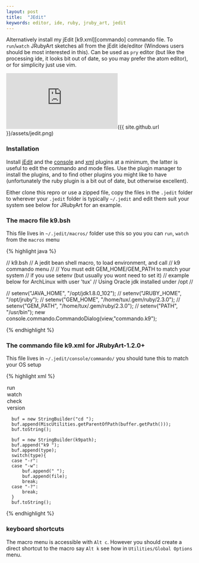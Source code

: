 ```yaml
---
layout: post
title:  "JEdit"
keywords: editor, ide, ruby, jruby_art, jedit
---
```


Alternatively install my jEdit [k9.xml][commando] commando file. To `run`/`watch` JRubyArt sketches all from the jEdit ide/editor (Windows users should be most interested in this). Can be used as `pry` editor (but like the processing ide, it looks bit out of date, so you may prefer the atom editor), or for simplicity just use vim.

![jEdit]({{ site.github.url }}/assets/jedit.png)

### Installation

Install [jEdit][jedit] and the [console][console] and [xml][xml] plugins at a minimum, the latter is useful to edit the commando and mode files. Use the plugin manager to install the plugins, and to find other plugins you might like to have (unfortunately the ruby plugin is a bit out of date, but otherwise excellent).

Either clone this repro or use a zipped file, copy the files in the `.jedit` folder to wherever your `.jedit` folder is typically `~/.jedit` and edit them suit your system see below for JRubyArt for an example.

### The macro file k9.bsh

This file lives in `~/.jedit/macros/` folder use this so you you can `run`, `watch` from the `macros` menu

{% highlight java %}

// k9.bsh
// A jedit bean shell macro, to load environment, and call
// k9 commando menu
//
// You must edit GEM_HOME/GEM_PATH to match your system
// if you use setenv (but usually you wont need to set it)
// example below for ArchLinux with user 'tux'
// Using Oracle jdk installed under /opt
//

// setenv("JAVA_HOME", "/opt/jdk1.8.0_102");
// setenv("JRUBY_HOME", "/opt/jruby");
// setenv("GEM_HOME", "/home/tux/.gem/ruby/2.3.0");
// setenv("GEM_PATH", "/home/tux/.gem/ruby/2.3.0");
// setenv("PATH", "/usr/bin");
new console.commando.CommandoDialog(view,"commando.k9");

{% endhighlight %}

### The commando file k9.xml for JRubyArt-1.2.0+

This file lives in `~/.jedit/console/commando/` you should tune this to match your OS setup

{% highlight xml %}
<?xml version="1.0"?>
<!DOCTYPE COMMANDO SYSTEM "commando.dtd"><!-- Monkstone, 2016-July-13 for JRubyArt-1.2.0+ -->
<COMMANDO>
  <UI>
    <CAPTION LABEL="Run">
      <FILE_ENTRY LABEL="ruby file" VARNAME="file" EVAL="buffer.getName()"/>
    </CAPTION>
    <CAPTION LABEL="Path to k9">
      <ENTRY LABEL="path" VARNAME="k9path" DEFAULT=""/>
    </CAPTION>
    <CAPTION LABEL="Choose Run/Watch/Version">
      <CHOICE LABEL="Select" VARNAME="type" DEFAULT="run">
        <OPTION LABEL="run" VALUE="-r"/>
        <OPTION LABEL="watch" VALUE="-w"/>
        <OPTION LABEL="check" VALUE="--check"/>
        <OPTION LABEL="version" VALUE="--version"/>
      </CHOICE>
    </CAPTION>
  </UI>

  <COMMANDS>
    <COMMAND SHELL="System" CONFIRM="FALSE">
<!-- cd to working dir -->

	  buf = new StringBuilder("cd ");
	  buf.append(MiscUtilities.getParentOfPath(buffer.getPath()));
	  buf.toString();

</COMMAND>
    <COMMAND SHELL="System" CONFIRM="FALSE">

	  buf = new StringBuilder(k9path);
	  buf.append("k9 ");
	  buf.append(type);
	  switch(type){
	  case "-r":
	  case "-w":
	      buf.append(" ");
	      buf.append(file);
	      break;
	  case "-?":
 	      break;
	  }
	  buf.toString();

</COMMAND>
  </COMMANDS>
</COMMANDO>
{% endhighlight %}

### keyboard shortcuts

The macro menu is accessible with `Alt c`.  However you should create a direct shortcut to the macro say `Alt k` see how in `Utilities/Global Options` menu.

[jedit]:http://www.jedit.org/index.php
[console]:http://plugins.jedit.org/plugins/?Console
[xml]:http://plugins.jedit.org/plugindoc/XML/
